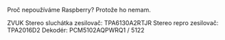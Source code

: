 
Proč nepoužíváme Raspberry?
Protože ho nemam.

ZVUK
Stereo sluchátka zesilovač: TPA6130A2RTJR
Stereo repro zesilovač: TPA2016D2
Dekodér: PCM5102AQPWRQ1 / 5122

